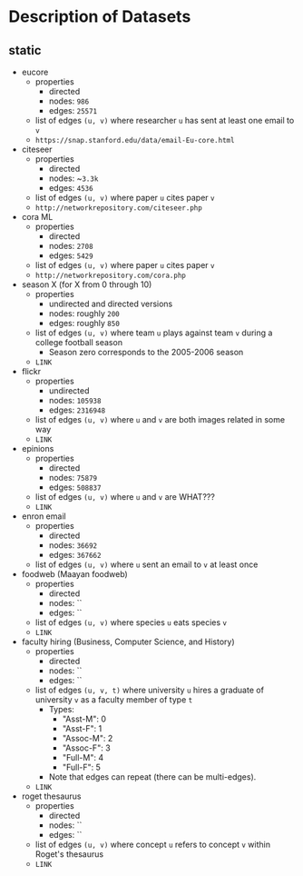 # Description of Datasets
## static
- eucore
    - properties
        - directed
        - nodes: `986`
        - edges: `25571`
    - list of edges `(u, v)` where researcher `u` has sent at least one email to `v`
    - `https://snap.stanford.edu/data/email-Eu-core.html`
- citeseer
    - properties
        - directed
        - nodes: ~`3.3k`
        - edges: `4536`
    - list of edges `(u, v)` where paper `u` cites paper `v`
    - `http://networkrepository.com/citeseer.php`
- cora ML
    - properties
        - directed
        - nodes: `2708`
        - edges: `5429`
    - list of edges `(u, v)` where paper `u` cites paper `v`
    - `http://networkrepository.com/cora.php`
- season X (for X from 0 through 10)
    - properties
        - undirected and directed versions
        - nodes: roughly `200`
        - edges: roughly `850`
    - list of edges `(u, v)` where team `u` plays against team `v` during a college football season
        - Season zero corresponds to the 2005-2006 season
    - `LINK`
- flickr
    - properties
        - undirected
        - nodes: `105938`
        - edges: `2316948`
    - list of edges `(u, v)` where `u` and `v` are both images related in some way
    - `LINK`
- epinions
    - properties
        - directed
        - nodes: `75879`
        - edges: `508837`
    - list of edges `(u, v)` where `u` and `v` are WHAT???
    - `LINK`
- enron email
    - properties
        - directed
        - nodes: `36692`
        - edges: `367662`
    - list of edges `(u, v)` where `u` sent an email to `v` at least once
- foodweb (Maayan foodweb)
    - properties
        - directed
        - nodes: ``
        - edges: ``
    - list of edges `(u, v)` where species `u` eats species `v`
    - `LINK`
- faculty hiring (Business, Computer Science, and History)
    - properties
        - directed
        - nodes: ``
        - edges: ``
    - list of edges `(u, v, t)` where university `u` hires a graduate of university `v` as a faculty member of type `t`
        - Types:
            - "Asst-M": 0
            - "Asst-F": 1
            - "Assoc-M": 2
            - "Assoc-F": 3
            - "Full-M": 4
            - "Full-F": 5
        - Note that edges can repeat (there can be multi-edges).
    - `LINK`
- roget thesaurus
    - properties
        - directed
        - nodes: ``
        - edges: ``
    - list of edges `(u, v)` where concept `u` refers to concept `v` within Roget's thesaurus
    - `LINK`
